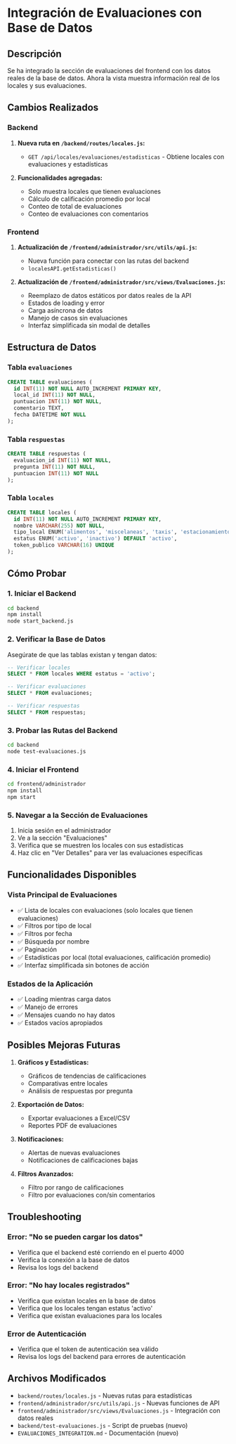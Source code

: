 # Integración de Evaluaciones con Base de Datos

## Descripción

Se ha integrado la sección de evaluaciones del frontend con los datos reales de la base de datos. Ahora la vista muestra información real de los locales y sus evaluaciones.

## Cambios Realizados

### Backend

1. **Nueva ruta en `/backend/routes/locales.js`:**
   - `GET /api/locales/evaluaciones/estadisticas` - Obtiene locales con evaluaciones y estadísticas

2. **Funcionalidades agregadas:**
   - Solo muestra locales que tienen evaluaciones
   - Cálculo de calificación promedio por local
   - Conteo de total de evaluaciones
   - Conteo de evaluaciones con comentarios

### Frontend

1. **Actualización de `/frontend/administrador/src/utils/api.js`:**
   - Nueva función para conectar con las rutas del backend
   - `localesAPI.getEstadisticas()`

2. **Actualización de `/frontend/administrador/src/views/Evaluaciones.js`:**
   - Reemplazo de datos estáticos por datos reales de la API
   - Estados de loading y error
   - Carga asíncrona de datos
   - Manejo de casos sin evaluaciones
   - Interfaz simplificada sin modal de detalles

## Estructura de Datos

### Tabla `evaluaciones`
```sql
CREATE TABLE evaluaciones (
  id INT(11) NOT NULL AUTO_INCREMENT PRIMARY KEY,
  local_id INT(11) NOT NULL,
  puntuacion INT(11) NOT NULL,
  comentario TEXT,
  fecha DATETIME NOT NULL
);
```

### Tabla `respuestas`
```sql
CREATE TABLE respuestas (
  evaluacion_id INT(11) NOT NULL,
  pregunta INT(11) NOT NULL,
  puntuacion INT(11) NOT NULL
);
```

### Tabla `locales`
```sql
CREATE TABLE locales (
  id INT(11) NOT NULL AUTO_INCREMENT PRIMARY KEY,
  nombre VARCHAR(255) NOT NULL,
  tipo_local ENUM('alimentos', 'miscelaneas', 'taxis', 'estacionamiento') NOT NULL,
  estatus ENUM('activo', 'inactivo') DEFAULT 'activo',
  token_publico VARCHAR(16) UNIQUE
);
```

## Cómo Probar

### 1. Iniciar el Backend

```bash
cd backend
npm install
node start_backend.js
```

### 2. Verificar la Base de Datos

Asegúrate de que las tablas existan y tengan datos:

```sql
-- Verificar locales
SELECT * FROM locales WHERE estatus = 'activo';

-- Verificar evaluaciones
SELECT * FROM evaluaciones;

-- Verificar respuestas
SELECT * FROM respuestas;
```

### 3. Probar las Rutas del Backend

```bash
cd backend
node test-evaluaciones.js
```

### 4. Iniciar el Frontend

```bash
cd frontend/administrador
npm install
npm start
```

### 5. Navegar a la Sección de Evaluaciones

1. Inicia sesión en el administrador
2. Ve a la sección "Evaluaciones"
3. Verifica que se muestren los locales con sus estadísticas
4. Haz clic en "Ver Detalles" para ver las evaluaciones específicas

## Funcionalidades Disponibles

### Vista Principal de Evaluaciones
- ✅ Lista de locales con evaluaciones (solo locales que tienen evaluaciones)
- ✅ Filtros por tipo de local
- ✅ Filtros por fecha
- ✅ Búsqueda por nombre
- ✅ Paginación
- ✅ Estadísticas por local (total evaluaciones, calificación promedio)
- ✅ Interfaz simplificada sin botones de acción

### Estados de la Aplicación
- ✅ Loading mientras carga datos
- ✅ Manejo de errores
- ✅ Mensajes cuando no hay datos
- ✅ Estados vacíos apropiados

## Posibles Mejoras Futuras

1. **Gráficos y Estadísticas:**
   - Gráficos de tendencias de calificaciones
   - Comparativas entre locales
   - Análisis de respuestas por pregunta

2. **Exportación de Datos:**
   - Exportar evaluaciones a Excel/CSV
   - Reportes PDF de evaluaciones

3. **Notificaciones:**
   - Alertas de nuevas evaluaciones
   - Notificaciones de calificaciones bajas

4. **Filtros Avanzados:**
   - Filtro por rango de calificaciones
   - Filtro por evaluaciones con/sin comentarios

## Troubleshooting

### Error: "No se pueden cargar los datos"
- Verifica que el backend esté corriendo en el puerto 4000
- Verifica la conexión a la base de datos
- Revisa los logs del backend

### Error: "No hay locales registrados"
- Verifica que existan locales en la base de datos
- Verifica que los locales tengan estatus 'activo'
- Verifica que existan evaluaciones para los locales

### Error de Autenticación
- Verifica que el token de autenticación sea válido
- Revisa los logs del backend para errores de autenticación

## Archivos Modificados

- `backend/routes/locales.js` - Nuevas rutas para estadísticas
- `frontend/administrador/src/utils/api.js` - Nuevas funciones de API
- `frontend/administrador/src/views/Evaluaciones.js` - Integración con datos reales
- `backend/test-evaluaciones.js` - Script de pruebas (nuevo)
- `EVALUACIONES_INTEGRATION.md` - Documentación (nuevo) 